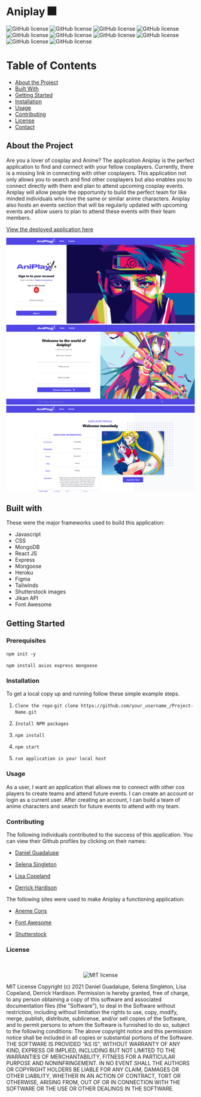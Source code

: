 # Aniplay 🎆

![GitHub license](https://img.shields.io/badge/GitHub-100000?style=for-the-badge&logo=github&logoColor=white)
![GitHub license](https://img.shields.io/badge/HTML5-E34F26?style=for-the-badge&logo=html5&logoColor=white)
![GitHub license](https://img.shields.io/badge/JavaScript-F7DF1E?style=for-the-badge&logo=javascript&logoColor=black)
![GitHub license](https://img.shields.io/badge/Node.js-43853D?style=for-the-badge&logo=node.js&logoColor=white)
![GitHub license](https://img.shields.io/badge/npm-CB3837?style=for-the-badge&logo=npm&logoColor=white)
![GitHub license](https://img.shields.io/badge/React-20232A?style=for-the-badge&logo=react&logoColor=61DAFB)
![GitHub license](https://img.shields.io/badge/Tailwind_CSS-38B2AC?style=for-the-badge&logo=tailwind-css&logoColor=white)
![GitHub license](https://img.shields.io/badge/React_Router-CA4245?style=for-the-badge&logo=react-router&logoColor=white)
![GitHub license](https://img.shields.io/badge/Heroku-430098?style=for-the-badge&logo=heroku&logoColor=white)
![GitHub license](https://img.shields.io/badge/Slack-4A154B?style=for-the-badge&logo=slack&logoColor=white)






# Table of Contents

* [About the Project](#about-the-project)
* [Built With](#built-with)
* [Getting Started](#getting-started)
* [Installation](#installation)
* [Usage](#usage)
* [Contributing](#contributing)
* [License](#license)
* [Contact](#contact)

## About the Project 

Are you a lover of cosplay and Anime? The application Aniplay is the perfect application to find and connect with your fellow cosplayers. Currently, there is a missing link in connecting with other cosplayers. This application not only allows you to search and find other cosplayers but also enables you to connect directly with them and plan to attend upcoming cosplay events. Aniplay will allow people the opportunity to build the perfect team for like minded individuals who love the same or similar anime characters. Aniplay also hosts an events section that will be regularly updated with upcoming events and allow users to plan to attend these events with their team members.

[View the deployed application here]()

![Landing Page](./client/src/assets/Img/landingpg.PNG)
![Create Account](./client/src/assets/Img/createacct.PNG)
![Profile](./client/src/assets/Img/profilepg.PNG)

## Built with 

These were the major frameworks used to build this application:  

* Javascript  
* CSS 
* MongoDB
* React JS 
* Express 
* Mongoose
* Heroku    
* Figma
* Tailwinds  
* Shutterstock images 
* Jikan API 
* Font Awesome


## Getting Started 

### Prerequisites 

`npm init -y`

`npm install axios express mongoose`

### Installation 
To get a local copy up and running follow these simple example steps.

1.  `Clone the repo`
    `git clone https://github.com/your_username_/Project-Name.git`

2.  `Install NPM packages`

3.  `npm install`

4. `npm start`

5. `run application in your local host`




### Usage 

As a user, I want an application that allows me to connect with other cos players to create teams and attend future events. I can create an account or login as a current user. After creating an account, I can build a team of anime characters and search for future events to attend with my team.

### Contributing

The following individuals contributed to the success of this application. You can view their Github profiles by clicking on their names:

* [Daniel Guadalupe](https://github.com/danielthomas129)

* [Selena Singleton](https://github.com/ssingle7)

* [Lisa Copeland](https://github.com/stopdaydreaming)  

* [Derrick Hardison](https://github.com/derrickhardison) 


The following sites were used to make Aniplay a functioning application: 

* [Aneme Cons](https://animecons.com/events/schedule.php?year=2021)    

* [Font Awesome](https://fontawesome.com/pro)        

* [Shutterstock](https://www.shutterstock.com/)


### License  

</br>
<p align="center">
    <img align="center" src="https://img.shields.io/github/license/kqarlos/fitness-tracker?style=for-the-badge" alt="MIT license" />
</p>

MIT License
Copyright (c) 2021 Daniel Guadalupe, Selena Singleton, Lisa Copeland, Derrick Hardison. 
Permission is hereby granted, free of charge, to any person obtaining a copy
of this software and associated documentation files (the "Software"), to deal
in the Software without restriction, including without limitation the rights
to use, copy, modify, merge, publish, distribute, sublicense, and/or sell
copies of the Software, and to permit persons to whom the Software is
furnished to do so, subject to the following conditions:
The above copyright notice and this permission notice shall be included in all
copies or substantial portions of the Software.
THE SOFTWARE IS PROVIDED "AS IS", WITHOUT WARRANTY OF ANY KIND, EXPRESS OR
IMPLIED, INCLUDING BUT NOT LIMITED TO THE WARRANTIES OF MERCHANTABILITY,
FITNESS FOR A PARTICULAR PURPOSE AND NONINFRINGEMENT. IN NO EVENT SHALL THE
AUTHORS OR COPYRIGHT HOLDERS BE LIABLE FOR ANY CLAIM, DAMAGES OR OTHER
LIABILITY, WHETHER IN AN ACTION OF CONTRACT, TORT OR OTHERWISE, ARISING FROM,
OUT OF OR IN CONNECTION WITH THE SOFTWARE OR THE USE OR OTHER DEALINGS IN THE
SOFTWARE.